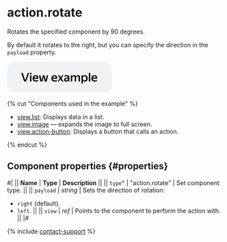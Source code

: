 # action.rotate

Rotates the specified component by 90 degrees.

By default it rotates to the right, but you can specify the direction in the `payload` property.

[![View example in the sandbox](../_images/buttons/view-example.svg)](https://ya.cc/t/XsK8hUgX3tyxpL)

{% cut "Components used in the example" %}

- [view.list](view.list.md): Displays data in a list.
- [view.image](view.image.md) — expands the image to full screen.
- [view.action-button](view.action-button.md): Displays a button that calls an action.

{% endcut %}

## Component properties {#properties}

#|
|| **Name** | **Type** | **Description** ||
|| `type`<span style="color: red">\*</span> | "action.rotate" | Set component type. ||
|| `payload` | _string_ | Sets the direction of rotation:

- `right` (default).
- `left`. ||
  || `view` | _ref_ | Points to the component to perform the action with. ||
  |#

{% include [contact-support](../_includes/contact-support.md) %}
